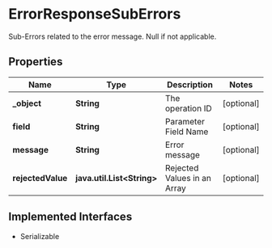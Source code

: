 

# ErrorResponseSubErrors

Sub-Errors related to the error message. Null if not applicable.

## Properties

Name | Type | Description | Notes
------------ | ------------- | ------------- | -------------
**_object** | **String** | The operation ID |  [optional]
**field** | **String** | Parameter Field Name |  [optional]
**message** | **String** | Error message |  [optional]
**rejectedValue** | **java.util.List&lt;String&gt;** | Rejected Values in an Array |  [optional]


## Implemented Interfaces

* Serializable


